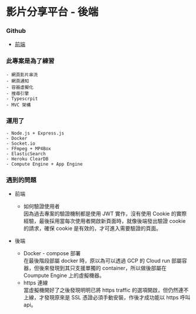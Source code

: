 # 影片分享平台 - 後端

### Github
  - [前端](https://github.com/wei02427/Video-Share)

### 此專案是為了練習
    - 網頁影片串流
    - 網頁通知
    - 容器虛擬化
    - 搜尋引擎
    - Typescrpit
    - MVC 架構

### 運用了
    - Node.js + Express.js
    - Docker
    - Socket.io
    - FFmpeg + MP4Box
    - ElasticSearch
    - Heroku ClearDB
    - Compute Engine + App Engine


### 遇到的問題
- 前端  
  - 如何驗證使用者  
    因為過去專案的驗證機制都是使用 JWT 實作，沒有使用 Cookie 的實際經驗，最後採用當每次使用者開啟新頁面時，就像後端發出驗證 cookie 的請求，確保 cookie 是有效的，才可進入需要驗證的頁面。

- 後端  
  - Docker - compose 部署  
    在最後階段部屬 docker 時，原以為可以透過 GCP 的 Cloud run 部屬容器，但後來發現到其只支援單獨的 container，所以做後部屬在 Coumpute Engine 上的虛擬機器。
  - https 連線  
    當虛擬機開好了之後發現明明已將 https traffic 的選項開啟，但仍然連不上線，才發現原來是 SSL 憑證必須手動安裝，作後才成功能以 https 呼叫 api。

